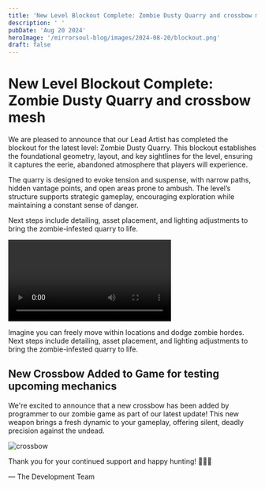 ```yaml
---
title: 'New Level Blockout Complete: Zombie Dusty Quarry and crossbow mesh'
description: ' '
pubDate: 'Aug 20 2024'
heroImage: '/mirrorsoul-blog/images/2024-08-20/blockout.png'
draft: false
---
```


# New Level Blockout Complete: Zombie Dusty Quarry and crossbow mesh

We are pleased to announce that our Lead Artist has completed the blockout for the latest level: Zombie Dusty Quarry. This blockout establishes the foundational geometry, layout, and key sightlines for the level, ensuring it captures the eerie, abandoned atmosphere that players will experience.

The quarry is designed to evoke tension and suspense, with narrow paths, hidden vantage points, and open areas prone to ambush. The level’s structure supports strategic gameplay, encouraging exploration while maintaining a constant sense of danger.

Next steps include detailing, asset placement, and lighting adjustments to bring the zombie-infested quarry to life.

<video width="330px" src="/mirrorsoul-blog/videos/-7363735655375519894(1).mov" controls autoplay ></video>

Imagine you can freely move within locations and dodge zombie hordes.
Next steps include detailing, asset placement, and lighting adjustments to bring the zombie-infested quarry to life.

## New Crossbow Added to Game for testing upcoming mechanics

We're excited to announce that a new crossbow has been added by programmer to our zombie game as part of our latest update! 
This new weapon brings a fresh dynamic to your gameplay, offering silent, deadly precision against the undead.

![crossbow](/mirrorsoul-blog/images/2024-08-20/arrow.webp)

Thank you for your continued support and happy hunting! 🏹🧟‍♂️

— The Development Team
